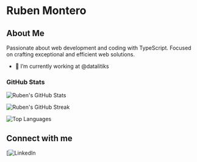 # Ruben Montero

## About Me
Passionate about web development and coding with TypeScript. Focused on crafting exceptional and efficient web solutions.
- 🔭 I’m currently working at @datalitiks

### GitHub Stats

![Ruben's GitHub Stats](https://github-readme-stats.vercel.app/api?username=rubenmonterogonzalez&show_icons=true&theme=dark)

![Ruben's GitHub Streak](https://github-readme-streak-stats.herokuapp.com/?user=rubenmonterogonzalez&theme=dark)

![Top Languages](https://github-readme-stats.vercel.app/api/top-langs/?username=rubenmonterogonzalez&layout=compact&theme=dark)



## Connect with me
[![LinkedIn](https://www.linkedin.com/in/ruben-montero-gonzalez/)
